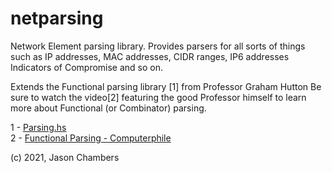 # netparsing

Network Element parsing library. Provides parsers for all sorts of
things such as IP addresses, MAC addresses, CIDR ranges, IP6 addresses
Indicators of Compromise and so on.

Extends the Functional parsing library [1] from Professor Graham Hutton
Be sure to watch the video[2] featuring the good Professor himself
to learn more about Functional (or Combinator) parsing.

1 - [Parsing.hs](http://www.cs.nott.ac.uk/~pszgmh/Parsing.hs)  
2 - [Functional Parsing - Computerphile](https://www.youtube.com/watch?v=dDtZLm7HIJs&t=1194s)

(c) 2021, Jason Chambers
